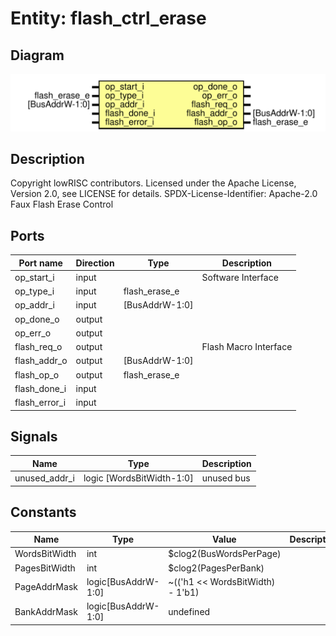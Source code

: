 # Entity: flash_ctrl_erase

## Diagram

![Diagram](flash_ctrl_erase.svg "Diagram")
## Description

Copyright lowRISC contributors.
 Licensed under the Apache License, Version 2.0, see LICENSE for details.
 SPDX-License-Identifier: Apache-2.0
 Faux Flash Erase Control
 
## Ports

| Port name     | Direction | Type           | Description           |
| ------------- | --------- | -------------- | --------------------- |
| op_start_i    | input     |                | Software Interface    |
| op_type_i     | input     | flash_erase_e  |                       |
| op_addr_i     | input     | [BusAddrW-1:0] |                       |
| op_done_o     | output    |                |                       |
| op_err_o      | output    |                |                       |
| flash_req_o   | output    |                | Flash Macro Interface |
| flash_addr_o  | output    | [BusAddrW-1:0] |                       |
| flash_op_o    | output    | flash_erase_e  |                       |
| flash_done_i  | input     |                |                       |
| flash_error_i | input     |                |                       |
## Signals

| Name          | Type                      | Description |
| ------------- | ------------------------- | ----------- |
| unused_addr_i | logic [WordsBitWidth-1:0] | unused bus  |
## Constants

| Name          | Type                | Value                            | Description |
| ------------- | ------------------- | -------------------------------- | ----------- |
| WordsBitWidth | int                 | $clog2(BusWordsPerPage)          |             |
| PagesBitWidth | int                 | $clog2(PagesPerBank)             |             |
| PageAddrMask  | logic[BusAddrW-1:0] | ~(('h1 << WordsBitWidth) - 1'b1) |             |
| BankAddrMask  | logic[BusAddrW-1:0] | undefined                        |             |

